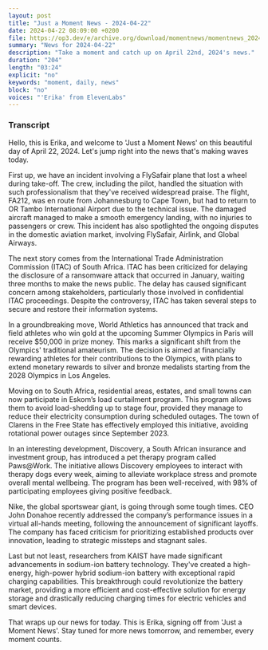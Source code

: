 ```yaml
---
layout: post
title: "Just a Moment News - 2024-04-22"
date: 2024-04-22 08:09:00 +0200
file: https://op3.dev/e/archive.org/download/momentnews/momentnews_2024-04-22.mp3
summary: "News for 2024-04-22"
description: "Take a moment and catch up on April 22nd, 2024's news."
duration: "204"
length: "03:24"
explicit: "no"
keywords: "moment, daily, news"
block: "no"
voices: "'Erika' from ElevenLabs"
---
```


### Transcript

Hello, this is Erika, and welcome to 'Just a Moment News' on this beautiful day of April 22, 2024. Let's jump right into the news that's making waves today.

First up, we have an incident involving a FlySafair plane that lost a wheel during take-off. The crew, including the pilot, handled the situation with such professionalism that they've received widespread praise. The flight, FA212, was en route from Johannesburg to Cape Town, but had to return to OR Tambo International Airport due to the technical issue. The damaged aircraft managed to make a smooth emergency landing, with no injuries to passengers or crew. This incident has also spotlighted the ongoing disputes in the domestic aviation market, involving FlySafair, Airlink, and Global Airways.

The next story comes from the International Trade Administration Commission (ITAC) of South Africa. ITAC has been criticized for delaying the disclosure of a ransomware attack that occurred in January, waiting three months to make the news public. The delay has caused significant concern among stakeholders, particularly those involved in confidential ITAC proceedings. Despite the controversy, ITAC has taken several steps to secure and restore their information systems.

In a groundbreaking move, World Athletics has announced that track and field athletes who win gold at the upcoming Summer Olympics in Paris will receive $50,000 in prize money. This marks a significant shift from the Olympics' traditional amateurism. The decision is aimed at financially rewarding athletes for their contributions to the Olympics, with plans to extend monetary rewards to silver and bronze medalists starting from the 2028 Olympics in Los Angeles.

Moving on to South Africa, residential areas, estates, and small towns can now participate in Eskom’s load curtailment program. This program allows them to avoid load-shedding up to stage four, provided they manage to reduce their electricity consumption during scheduled outages. The town of Clarens in the Free State has effectively employed this initiative, avoiding rotational power outages since September 2023.

In an interesting development, Discovery, a South African insurance and investment group, has introduced a pet therapy program called Paws@Work. The initiative allows Discovery employees to interact with therapy dogs every week, aiming to alleviate workplace stress and promote overall mental wellbeing. The program has been well-received, with 98% of participating employees giving positive feedback.

Nike, the global sportswear giant, is going through some tough times. CEO John Donahoe recently addressed the company’s performance issues in a virtual all-hands meeting, following the announcement of significant layoffs. The company has faced criticism for prioritizing established products over innovation, leading to strategic missteps and stagnant sales.

Last but not least, researchers from KAIST have made significant advancements in sodium-ion battery technology. They've created a high-energy, high-power hybrid sodium-ion battery with exceptional rapid charging capabilities. This breakthrough could revolutionize the battery market, providing a more efficient and cost-effective solution for energy storage and drastically reducing charging times for electric vehicles and smart devices.

That wraps up our news for today. This is Erika, signing off from 'Just a Moment News'. Stay tuned for more news tomorrow, and remember, every moment counts.
